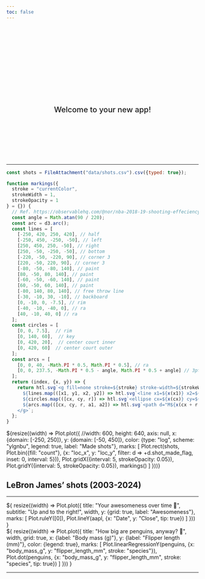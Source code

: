 ```yaml
---
toc: false
---
```


<div class="hero">
  <h1>KosAk</h1>
  <h2>Welcome to your new app!</h2>
  <!--h2>Welcome to your new app! Edit&nbsp;<code style="font-size: 90%;">src/index.md</code> to change this page.</h2-->
  <!--a href="https://observablehq.com/framework/getting-started">Get started<span style="display: inline-block; margin-left: 0.25rem;">↗︎</span></a-->
</div>

---

```js
const shots = FileAttachment("data/shots.csv").csv({typed: true});
```

```js
function markings({
  stroke = "currentColor",
  strokeWidth = 1,
  strokeOpacity = 1
} = {}) {
  // Ref. https://observablehq.com/@nor/nba-2018-19-shooting-effeciency
  const angle = Math.atan(90 / 220);
  const arc = d3.arc();
  const lines = [
    [-250, 420, 250, 420], // half
    [-250, 450, -250, -50], // left
    [250, 450, 250, -50], // right
    [250, -50, -250, -50], // bottom
    [-220, -50, -220, 90], // corner 3
    [220, -50, 220, 90], // corner 3
    [-80, -50, -80, 140], // paint
    [80, -50, 80, 140], // paint
    [-60, -50, -60, 140], // paint
    [60, -50, 60, 140], // paint
    [-80, 140, 80, 140], // free throw line
    [-30, -10, 30, -10], // backboard
    [0, -10, 0, -7.5], // rim
    [-40, -10, -40, 0], // ra
    [40, -10, 40, 0] // ra    
  ];
  const circles = [
    [0, 0, 7.5],  // rim
    [0, 140, 60],  // key
    [0, 420, 20],  // center court inner
    [0, 420, 60]  // center court outer
  ];
  const arcs = [
    [0, 0, 40, -Math.PI * 0.5, Math.PI * 0.5], // ra
    [0, 0, 237.5, -Math.PI * 0.5 - angle, Math.PI * 0.5 + angle] // 3pt
  ];
  return (index, {x, y}) => {
    return htl.svg`<g fill=none stroke=${stroke} stroke-width=${strokeWidth} stroke-opacity=${strokeOpacity}>
      ${lines.map(([x1, y1, x2, y2]) => htl.svg`<line x1=${x(x1)} x2=${x(x2)} y1=${y(y1)} y2=${y(y2)}>`)}
      ${circles.map(([cx, cy, r]) => htl.svg`<ellipse cx=${x(cx)} cy=${y(cy)} rx=${Math.abs(x(r) - x(0))} ry=${Math.abs(y(r) - y(0))}>`)}
      ${arcs.map(([cx, cy, r, a1, a2]) => htl.svg`<path d="M${x(cx + r * Math.cos(a1 - Math.PI / 2))},${y(cy + r * Math.sin(a1 - Math.PI / 2))}A${Math.abs(x(r) - x(0))} ${Math.abs(y(r) - y(0))} 0 0 ${Math.sign(x(r) - x(0)) * Math.sign(y(r) - y(0)) > 0 ? 0 : 1} ${x(cx + r * Math.cos(a2 - Math.PI / 2))},${y(cy + r * Math.sin(a2 - Math.PI / 2))}">`)}
    </g>`;
  };
}

```

<div class="card" style="max-width: 640px; margin: auto">
${resize((width) => Plot.plot({
    //width: 600,
    height: 640,
    axis: null,
    x: {domain: [-250, 250]},
    y: {domain: [-50, 450]},
    color: {type: "log", scheme: "ylgnbu", legend: true, label: "Made shots"},
    marks: [
      Plot.rect(shots, Plot.bin({fill: "count"}, {x: "loc_x", y: "loc_y", filter: d => +d.shot_made_flag, inset: 0, interval: 5})),
      Plot.gridX({interval: 5, strokeOpacity: 0.05}),
      Plot.gridY({interval: 5, strokeOpacity: 0.05}),
      markings()
    ]
  }))}
</div>

## LeBron James’ shots (2003-2024)
<!--div class="card" style="display: flex; flex-direction: column; gap: 1rem;max-width: 640px;"-->
<!--https://observablehq.com/@observablehq/plot-lebron-james-shots-->

<!--div class="card">
  ${resize((width) => Plot.plot({
  }))}
</div-->
  
<!--div class="center">
  ${resize((width) => Plot.plot({
  width,
    height: 640,
    axis: null,
    x: {domain: [-250, 250]},
    y: {domain: [-50, 450]},
    color: {type: "log", scheme: "ylgnbu", legend: true, label: "Made shots"},
    marks: [
      Plot.rect(shots, Plot.bin({fill: "count"}, {x: "loc_x", y: "loc_y", filter: d => +d.shot_made_flag, inset: 0, interval: 5})),
      Plot.gridX({interval: 5, strokeOpacity: 0.05}),
      Plot.gridY({interval: 5, strokeOpacity: 0.05}),
      markings()
    ]
  }))}
</div-->

<!--div id="observablehq-ff7a90f4"></div>
<p>Credit: <a href="https://observablehq.com/d/db0a303ce8c90c89">LeBron James shot chart by Mitchell Thorson</a></p>

<link rel="stylesheet" href="https://cdn.jsdelivr.net/npm/@observablehq/inspector@5/dist/inspector.css">
<script type="module">
import {Runtime, Inspector} from "https://cdn.jsdelivr.net/npm/@observablehq/runtime@5/dist/runtime.js";
import define from "https://api.observablehq.com/d/db0a303ce8c90c89.js?v=4";
new Runtime().module(define, Inspector.into("#observablehq-ff7a90f4"));
</script-->

---

<div class="grid grid-cols-2" style="grid-auto-rows: 504px;">
  <div class="card">${
    resize((width) => Plot.plot({
      title: "Your awesomeness over time 🚀",
      subtitle: "Up and to the right!",
      width,
      y: {grid: true, label: "Awesomeness"},
      marks: [
        Plot.ruleY([0]),
        Plot.lineY(aapl, {x: "Date", y: "Close", tip: true})
      ]
    }))
  }</div>
  <div class="card">${
    resize((width) => Plot.plot({
      title: "How big are penguins, anyway? 🐧",
      width,
      grid: true,
      x: {label: "Body mass (g)"},
      y: {label: "Flipper length (mm)"},
      color: {legend: true},
      marks: [
        Plot.linearRegressionY(penguins, {x: "body_mass_g", y: "flipper_length_mm", stroke: "species"}),
        Plot.dot(penguins, {x: "body_mass_g", y: "flipper_length_mm", stroke: "species", tip: true})
      ]
    }))
  }</div>
</div>

---

<!--div class="grid grid-cols-4">
  <div class="card">
    Chart your own data using <a href="https://observablehq.com/framework/lib/plot"><code>Plot</code></a> and <a href="https://observablehq.com/framework/files"><code>FileAttachment</code></a>. Make it responsive using <a href="https://observablehq.com/framework/javascript#resize(render)"><code>resize</code></a>.
  </div>
  <div class="card">
    Create a <a href="https://observablehq.com/framework/project-structure">new page</a> by adding a Markdown file (<code>whatever.md</code>) to the <code>src</code> folder.
  </div>
  <div class="card">
    Add a drop-down menu using <a href="https://observablehq.com/framework/inputs/select"><code>Inputs.select</code></a> and use it to filter the data shown in a chart.
  </div>
  <div class="card">
    Write a <a href="https://observablehq.com/framework/loaders">data loader</a> that queries a local database or API, generating a data snapshot on build.
  </div>
  <div class="card">
    Import a <a href="https://observablehq.com/framework/imports">recommended library</a> from npm, such as <a href="https://observablehq.com/framework/lib/leaflet">Leaflet</a>, <a href="https://observablehq.com/framework/lib/dot">GraphViz</a>, <a href="https://observablehq.com/framework/lib/tex">TeX</a>, or <a href="https://observablehq.com/framework/lib/duckdb">DuckDB</a>.
  </div>
  <div class="card">
    Ask for help, or share your work or ideas, on our <a href="https://github.com/observablehq/framework/discussions">GitHub discussions</a>.
  </div>
  <div class="card">
    Visit <a href="https://github.com/observablehq/framework">Framework on GitHub</a> and give us a star. Or file an issue if you’ve found a bug!
  </div>
</div-->

<style>

.hero {
  display: flex;
  flex-direction: column;
  align-items: center;
  font-family: var(--sans-serif);
  margin: 4rem 0 8rem;
  text-wrap: balance;
  text-align: center;
}

.hero h1 {
  margin: 1rem 0;
  padding: 1rem 0;
  max-width: none;
  font-size: 14vw;
  font-weight: 900;
  line-height: 1;
  background: linear-gradient(30deg, var(--theme-foreground-focus), currentColor);
  -webkit-background-clip: text;
  -webkit-text-fill-color: transparent;
  background-clip: text;
}

.hero h2 {
  margin: 0;
  max-width: 34em;
  font-size: 20px;
  font-style: initial;
  font-weight: 500;
  line-height: 1.5;
  color: var(--theme-foreground-muted);
}

  .center {
  display: flex;
  align-items: center;
  justify-content: center;
    text-align: center; /*  center out item horizontally  */
  }
  
  .box-2 {
    width: ${width}px;
    display: flex; /* make the container div to make it a flex item. */
    justify-content: center; /*  center out item horizontally  */
  }
  .box-2 h2 {
    display: inline-block;
  }
  
@media (min-width: 640px) {
  .hero h1 {
    font-size: 90px;
  }
}

</style>
